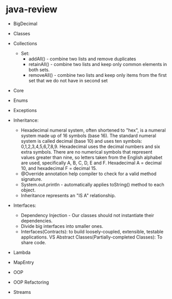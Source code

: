 # java-review

- BigDecimal

- Classes

- Collections
    - Set:
        - addAll() - combine two lists and remove duplicates
        - retainAll() - combine two lists and keep only common elements in both sets.
        - removeAll() - combine two lists and keep only items from the first set that we do not have in second set

- Core

- Enums

- Exceptions

- Inheritance:
    - Hexadecimal numeral system, often shortened to "hex", is a numeral system made up of 16 symbols (base 16). The standard numeral system is called decimal (base 10) and uses ten symbols: 0,1,2,3,4,5,6,7,8,9. Hexadecimal uses the decimal numbers and six extra symbols. There are no numerical symbols that represent values greater than nine, so letters taken from the English alphabet are used, specifically A, B, C, D, E and F. Hexadecimal A = decimal 10, and hexadecimal F = decimal 15.
    - @Override annotation help compiler to check for a valid method signature.
    - System.out.println - automatically applies toString() method to each object.
    - Inheritance represents an "IS A" relationship. 
 
- Interfaces:
    - Dependency Injection - Our classes should not instantiate their dependencies.
    - Divide big interfaces into smaller ones.
    - Interfaces(Contracts): to build loosely-coupled, extensible, testable applications. VS Abstract Classes(Partially-completed Classes): To share code.

- Lambda

- MapEntry

- OOP

- OOP Refactoring

- Streams
